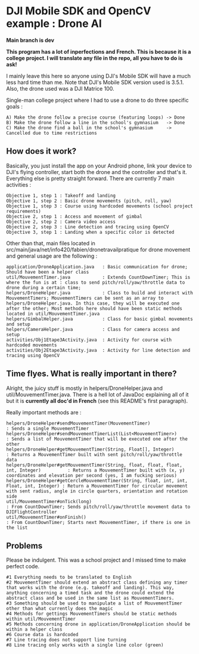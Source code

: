 # DJI Mobile SDK and OpenCV example : Drone AI #

**Main branch is dev**

**This program has a lot of inperfections and French. This is because it is a college project. I will translate any file in the repo, all you have to do is ask!**

I mainly leave this here so anyone using DJI's Mobile SDK will have a much less hard time than me. Note that DJI's Mobile SDK version used is 3.5.1. Also, the drone used was a DJI Matrice 100.

Single-man college project where I had to use a drone to do three specific goals : 

    A) Make the drone follow a precise course (featuring loops) -> Done
    B) Make the drone follow a line in the school's gymnasium   -> Done
    C) Make the drone find a ball in the school's gymnasium     -> Cancelled due to time restrictions

## How does it work? ##

Basically, you just install the app on your Android phone, link your device to DJI's flying controller, start both the drone and the controller and that's it. Everything else is pretty straight forward. There are currently 7 main activities : 

    Objective 1, step 1 : Takeoff and landing
    Objective 1, step 2 : Basic drone movements (pitch, roll, yaw)
    Objective 1, step 3 : Course using hardcoded movements (school project requirements)
    Objective 2, step 1 : Access and movement of gimbal
    Objective 2, step 2 : Camera video access
    Objective 2, step 3 : Line detection and tracing using OpenCV
    Objective 3, step 1 : Landing when a specific color is detected
    
Other than that, main files located in src/main/java/net/info420/fabien/dronetravailpratique for drone movement and general usage are the following : 

    application/DroneApplication.java   : Basic communication for drone; Should have been a helper class
    util/MouvementTimer.java            : Extends CountDownTimer; This is where the fun is at : class to send pitch/roll/yaw/throttle data to drone during a certain time;
    helpers/DroneHelper.java            : Class to build and interact with MouvementTimers; MouvementTimers can be sent as an array to helpers/DroneHelper.java. In this case, they will be executed one after the other; Most methods here should have been static methods located in util/MouvementTimer.java
    helpers/GimbalHelper.java           : Class for basic gimbal movements and setup
    helpers/CameraHelper.java           : Class for camera access and setup
    activities/Obj1Etape3Activity.java  : Activity for course with hardcoded movements
    activities/Obj2Etape3Activity.java  : Activity for line detection and tracing using OpenCV

## Time flyes. What is really important in there? ##

Alright, the juicy stuff is mostly in helpers/DroneHelper.java and util/MouvementTimer.java. There is a hell lot of JavaDoc explaining all of it but it is **currently all doc'd in French** (see this README's first paragraph).

Really important methods are : 

    helpers/DroneHelper#sendMouvementTimer(MouvementTimer)                                    : Sends a single MouvementTimer
    helpers/DroneHelper#sendMouvementTimerList(List<MouvementTimer>)                          : Sends a list of MouvementTimer that will be executed one after the other
    helpers/DroneHelper#getMouvementTimer(String, Float[], Integer)                           : Returns a MouvementTimer built with sent pitch/roll/yaw/throttle data
    helpers/DroneHelper#getMouvementTimer(String, float, float, float, int, Integer)          : Returns a MouvementTimer built with (x, y) coordinates and elevation per second (yes, I am fucking serious)
    helpers/DroneHelper#getCercleMouvementTimer(String, float, int, int, Float, int, Integer) : Return a MouvementTimer for circular movement with sent radius, angle in circle quarters, orientation and rotation side
    util/MouvementTimer#onTick(long)                                                          : From CountDownTimer; Sends pitch/roll/yaw/throttle movement data to DJIFlightController
    util/MouvementTimer#onFinish()                                                            : From CountDownTimer; Starts next MouvementTimer, if there is one in the list
    
## Problems ##

Please be indulgent. This was a school project and I missed time to make perfect code.

    #1 Everything needs to be translated to English
    #2 MouvementTimer should extend an abstract class defining any timer that works with the drone (e.g. takeoff and landing). This way, anything concerning a timed task and the drone could extend the abstract class and be used in the same list as MouvementTimers.
    #3 Something should be used to manipulate a list of MouvementTimer other than what currently does the magic
    #4 Methods for gettings MouvementTimers should be static methods within util/MouvementTimer
    #5 Methods concerning drone in application/DroneApplication should be within a helper class
    #6 Course data is hardcoded
    #7 Line tracing does not support line turning
    #8 Line tracing only works with a single line color (green)
